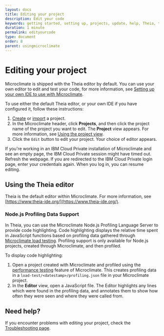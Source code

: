```yaml
---
layout: docs
title: Editing your project
description: Edit your code
keywords: getting started, setting up, projects, update, help, Theia, test, edit, Theia editor, using own IDE, empty page, refresh, credentials, default editor, Node.js profiling support, code highlighting, JavaScript file
duration: 1 minute
permalink: edityourcode
type: document
order: 8
parent: usingmicroclimate
---
```


# Editing your project

Microclimate is shipped with the Theia editor by default. You can use your own editor to edit and test your code, for more information, see [Setting up your own IDE to use with Microclimate](settingownide).

To use either the default Theia editor, or your own IDE if you have configured it, follow these instructions:
1. [Create](creatingaproject) or [import](importingaproject) a project.
2. In the Microclimate header, click **Projects**, and then click the project name of the project you want to edit. The **Project** view appears. For more information, see [Using the project view](projectview).
3. Click the `Edit` button to edit your project. Your choice of editor appears.

If you're working in an IBM Cloud Private installation of Microclimate and see an empty page, the IBM Cloud Private session might have timed out. Refresh the webpage. If you are redirected to the IBM Cloud Private login page, enter your credentials again. When you log in, you can resume editing.

## Using the Theia editor
Theia is the default editor within Microclimate. For more information, see [https://www.theia-ide.org/](https://www.theia-ide.org/).

### Node.js Profiling Data Support
In Theia, you can use the Microclimate Node.js Profiling Language Server to provide code highlighting. Code highlighting displays the relative time spent in JavaScript functions based on profiling data gathered through [Microclimate load testing](performancetesting). Profiling support is only available for Node.js projects, created through Microclimate, and then profiled.

To display code highlighting:
1. Open a project created with Microclimate and profiled using the [performance testing](performancetesting) feature of Microclimate. This creates profiling data in a `load-test/<datestamp>/profiling.json` file in your Microclimate project.
2. In the **Editor** view, open a JavaScript file. The Editor highlights any lines which were found in the profiling data, and annotates them to show how often they were seen and where they were called from.

## Need help?
If you encounter problems with editing your project, check the [Troubleshooting page](troubleshooting#editing-your-project).
